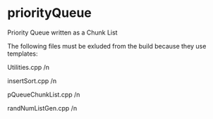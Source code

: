 # priorityQueue
Priority Queue written as a Chunk List


The following files must be exluded from the build because they use templates:

Utilities.cpp /n

insertSort.cpp /n

pQueueChunkList.cpp /n

randNumListGen.cpp /n
